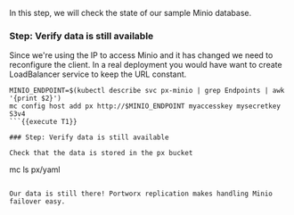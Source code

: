 In this step, we will check the state of our sample Minio database.

### Step: Verify data is still available

Since we're using the IP to access Minio and it has changed we need to reconfigure the client. In a real deployment you would have want to create LoadBalancer service to keep the URL constant.
```
MINIO_ENDPOINT=$(kubectl describe svc px-minio | grep Endpoints | awk '{print $2}')
mc config host add px http://$MINIO_ENDPOINT myaccesskey mysecretkey S3v4
```{{execute T1}}

### Step: Verify data is still available

Check that the data is stored in the px bucket
```
mc ls px/yaml
```{{execute T1}}

Our data is still there! Portworx replication makes handling Minio failover easy.
